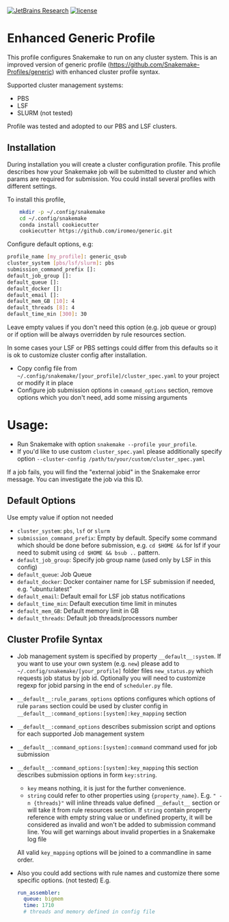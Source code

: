 [![JetBrains Research](https://jb.gg/badges/research.svg)](https://confluence.jetbrains.com/display/ALL/JetBrains+on+GitHub)
[![license](https://img.shields.io/github/license/mashape/apistatus.svg)](https://opensource.org/licenses/MIT)

# Enhanced Generic Profile

This profile configures Snakemake to run on any cluster system. This is an improved version of generic profile (https://github.com/Snakemake-Profiles/generic) with enhanced cluster profile syntax.

Supported cluster management systems:
* PBS
* LSF
* SLURM (not tested)

Profile was tested and adopted to our PBS and LSF clusters.

## Installation

During installation you will create a cluster configuration profile. This profile describes how your Snakemake job will be submitted to cluster and which params are required for submission. You could install several profiles with different settings.
 
To install this profile,
```bash
    mkdir -p ~/.config/snakemake
    cd ~/.config/snakemake
    conda install cookiecutter
    cookiecutter https://github.com/iromeo/generic.git
```

Configure default options, e.g:
```bash
profile_name [my_profile]: generic_qsub
cluster_system [pbs/lsf/slurm]: pbs
submission_command_prefix []:
default_job_group []:
default_queue []:
default_docker []:
default_email []:
default_mem_GB [10]: 4
default_threads [8]: 4
default_time_min [300]: 30
```

Leave empty values if you don't need this option (e.g. job queue or group) or if option will be always overridden by rule resources section. 

In some cases your LSF or PBS settings could differ from this defaults so it is ok to customize cluster config after installation. 

* Copy config file from `~/.config/snakemake/[your_profile]/cluster_spec.yaml` to your project or modify it in place
* Configure job submission options in `command_options` section, remove options which you don't need, add some missing arguments

# Usage:

* Run Snakemake with option `snakemake --profile your_profile`. 
* If you'd like to use custom `cluster_spec.yaml` please additionally specify option `--cluster-config /path/to/your/custom/cluster_spec.yaml` 

If a job fails, you will find the "external jobid" in the Snakemake error message.
You can investigate the job via this ID.

## Default Options 

Use empty value if option not needed
* `cluster_system`: `pbs`, `lsf` or `slurm`
* `submission_command_prefix`: Empty by default. Specify some command which should be done before submission, e.g. `cd $HOME &&` for lsf if your need to submit using `cd $HOME && bsub ..` pattern.
* `default_job_group`: Specify job group name (used only by LSF in this config)
* `default_queue`: Job Queue
* `default_docker`: Docker container name for LSF submission if needed, e.g. "ubuntu:latest"
* `default_email`: Default email for LSF job status notifications
* `default_time_min`: Default execution time limit in minutes
* `default_mem_GB`: Default memory limit in GB
* `default_threads`: Default job threads/processors number

## Cluster Profile Syntax

* Job management system is specified by property `__default__:system`. If you want to use your own system (e.g. `new`) please add to `~/.config/snakemake/[your_profile]` folder files `new_status.py` which requests job status by job id. Optionally you will need to customize regexp for jobid parsing in the end of `scheduler.py` file.

* `__default__:rule_params_options` options configures which options of rule `params` section could be used by cluster config in `__default__:command_options:[system]:key_mapping` section 

* `__default__:command_options` describes submission script and options for each supported Job management system

* `__default__:command_options:[system]:command` command used for job submission
* `__default__:command_options:[system]:key_mapping` this section describes submission options in form `key:string`.
  * `key` means nothing, it is just for the further convenience.
  * `string` could refer to other properties using `{property_name}`. E.g. `" -n {threads}"` will inline threads value defined `__default__` section or will take it from rule resources section. If `string` contain property reference with empty string value or undefined property, it will be considered as invalid and won't be added to submission command line. You will get warnings about invalid properties in a Snakemake log file
  
  All valid `key_mapping` options will be joined to a commandline in same order.  
 
* Also you could add sections with rule names and customize there some specific options. (not tested)
   E.g. 

    ```yaml
    run_assembler:
      queue: bigmem
      time: 1710
      # threads and memory defined in config file
    ```

